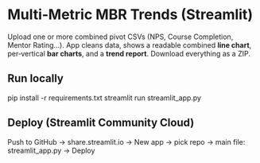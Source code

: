 # Multi‑Metric MBR Trends (Streamlit)
Upload one or more combined pivot CSVs (NPS, Course Completion, Mentor Rating…).
App cleans data, shows a readable combined **line chart**, per‑vertical **bar charts**, and a **trend report**.
Download everything as a ZIP.

## Run locally
pip install -r requirements.txt
streamlit run streamlit_app.py

## Deploy (Streamlit Community Cloud)
Push to GitHub → share.streamlit.io → New app → pick repo → main file: streamlit_app.py → Deploy
